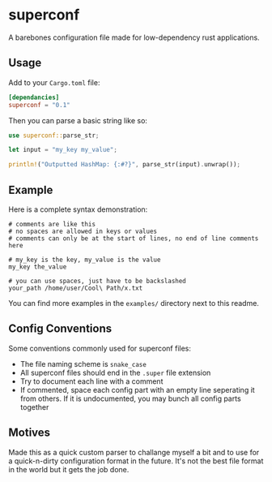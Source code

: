 # superconf

A barebones configuration file made for low-dependency rust applications.

## Usage

Add to your `Cargo.toml` file:

```toml
[dependancies]
superconf = "0.1"
```

Then you can parse a basic string like so:

```rust
use superconf::parse_str;

let input = "my_key my_value";

println!("Outputted HashMap: {:#?}", parse_str(input).unwrap());
```

## Example

Here is a complete syntax demonstration:

```none
# comments are like this
# no spaces are allowed in keys or values
# comments can only be at the start of lines, no end of line comments here

# my_key is the key, my_value is the value
my_key the_value

# you can use spaces, just have to be backslashed
your_path /home/user/Cool\ Path/x.txt
```

You can find more examples in the `examples/` directory next to this readme.

## Config Conventions

Some conventions commonly used for superconf files:

- The file naming scheme is `snake_case`
- All superconf files should end in the `.super` file extension
- Try to document each line with a comment
- If commented, space each config part with an empty line seperating it from others. If it is undocumented, you may bunch all config parts together 

## Motives

Made this as a quick custom parser to challange myself a bit and to use for a quick-n-dirty configuration format in the future. It's not the best file format in the world but it gets the job done.
